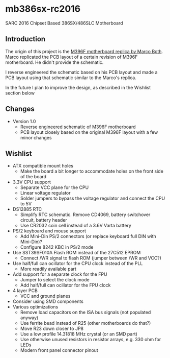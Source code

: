 # mb386sx-rc2016
SARC 2016 Chipset Based 386SX/486SLC Motherboard

## Introduction

The origin of this project is the [M396F motherboard replica by Marco Both](https://github.com/Marco-Both/M396F-Replika). Marco replicated the PCB layout of a certain revision of M396F motherboard. He didn't provide the schematic.

I reverse engineered the schematic based on his PCB layout and made a PCB layout using that schematic similar to the Marco's replica.

In the future I plan to improve the design, as described in the Wishlist section below

## Changes

* Version 1.0
  * Reverse engineered schematic of M396F motherboard
  * PCB layout closely based on the original M396F layout with a few minor changes

## Wishlist

* ATX compatible mount holes
  * Make the board a bit longer to accommodate holes on the front side of the board
* 3.3V CPU support
  * Separate VCC plane for the CPU
  * Linear voltage regulator
  * Solder jumpers to bypass the voltage regulator and connect the CPU to 5V
* DS12885 RTC
  * Simplify RTC schematic. Remove CD4069, battery switchover circuit, battery header
  * Use CR2032 coin cell instead of a 3.6V Varta battery
* PS/2 keyboard and mouse support
  * Add Mini-Din PS/2 connectors (or replace keyboard full DIN with Mini-Din)?
  * Configure 8242 KBC in PS/2 mode
* Use SST39SF010A Flash ROM instead of the 27C512 EPROM
  * Connect /WR signal to flash ROM (jumper between /WR and VCC?)
* Use half/full can ocillator for the CPU clock instead of the PLL
  * More readily available part
* Add support for a separate clock for the FPU
  * Jumper to select the clock mode
  * Add half/full can ocillator for the FPU clock
* 4 layer PCB
  * VCC and ground planes
* Consider using SMD components
* Various optimizations
  * Remove load capacitors on the ISA bus signals (not populated anyway)
  * Use ferrite bead instead of R25 (other motherboards do that?)
  * Move R23 down closer to JP8
  * Use a low profile 14.31818 MHz crystal (or an SMD part)
  * Use otherwise unused resistors in resistor arrays, e.g. 330 ohm for LEDs
  * Modern front panel connector pinout

